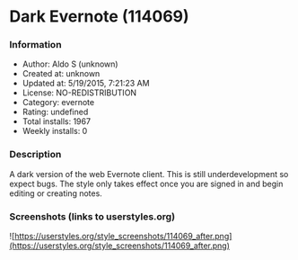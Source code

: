 # Dark Evernote (114069)

### Information
- Author: Aldo S (unknown)
- Created at: unknown
- Updated at: 5/19/2015, 7:21:23 AM
- License: NO-REDISTRIBUTION
- Category: evernote
- Rating: undefined
- Total installs: 1967
- Weekly installs: 0


### Description
A dark version of the web Evernote client. This is still underdevelopment so expect bugs. The style only takes effect once you are signed in and begin editing or creating notes.


### Screenshots (links to userstyles.org)
![https://userstyles.org/style_screenshots/114069_after.png](https://userstyles.org/style_screenshots/114069_after.png)


